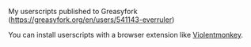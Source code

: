 My userscripts published to Greasyfork (https://greasyfork.org/en/users/541143-everruler)

You can install userscripts with a browser extension like [Violentmonkey](https://violentmonkey.github.io/).
